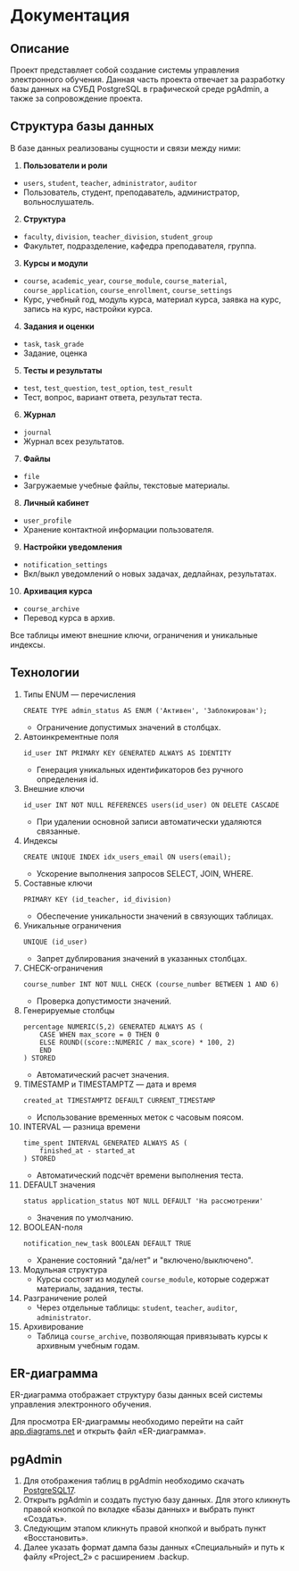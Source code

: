 # Документация

## Описание
Проект представляет собой создание системы управления электронного обучения. Данная часть проекта отвечает за разработку базы данных на СУБД PostgreSQL в графической среде pgAdmin, а также за сопровождение проекта.

## Структура базы данных
В базе данных реализованы сущности и связи между ними:
1. **Пользователи и роли**
- `users`, `student`, `teacher`, `administrator`, `auditor`
- Пользователь, студент, преподаватель, администратор, вольнослушатель.
2. **Структура**
- `faculty`, `division`, `teacher_division`, `student_group`
- Факультет, подразделение, кафедра преподавателя, группа.
3. **Курсы и модули**
- `course`, `academic_year`, `course_module`, `course_material`, `course_application`, `course_enrollment`, `course_settings`
- Курс, учебный год, модуль курса, материал курса, заявка на курс, запись на курс, настройки курса.
4. **Задания и оценки**
- `task`, `task_grade`
- Задание, оценка
5. **Тесты и результаты**
- `test`, `test_question`, `test_option`, `test_result`
- Тест, вопрос, вариант ответа, результат теста.
6. **Журнал**
- `journal`
- Журнал всех результатов.
7. **Файлы**
- `file`
- Загружаемые учебные файлы, текстовые материалы.
8. **Личный кабинет**
- `user_profile`
- Хранение контактной информации пользователя.
9. **Настройки уведомления**
- `notification_settings`
- Вкл/выкл уведомлений о новых задачах, дедлайнах, результатах.
10. **Архивация курса**
- `course_archive`
- Перевод курса в архив.

Все таблицы имеют внешние ключи, ограничения и уникальные индексы.

## Технологии
1. Типы ENUM — перечисления
   ```
   CREATE TYPE admin_status AS ENUM ('Активен', 'Заблокирован');
   ```
   - Ограничение допустимых значений в столбцах.
3. Автоинкрементные поля
   ```
   id_user INT PRIMARY KEY GENERATED ALWAYS AS IDENTITY
   ```
   - Генерация уникальных идентификаторов без ручного определения id.
4. Внешние ключи
   ```
   id_user INT NOT NULL REFERENCES users(id_user) ON DELETE CASCADE
   ```
   - При удалении основной записи автоматически удаляются связанные.
5. Индексы
   ```
   CREATE UNIQUE INDEX idx_users_email ON users(email);
   ```
   - Ускорение выполнения запросов SELECT, JOIN, WHERE.
6. Составные ключи
    ```
    PRIMARY KEY (id_teacher, id_division)
    ```
    - Обеспечение уникальности значений в связующих таблицах.
7. Уникальные ограничения
    ```
    UNIQUE (id_user)
    ```
    - Запрет дублирования значений в указанных столбцах.
8. CHECK-ограничения
    ```
    course_number INT NOT NULL CHECK (course_number BETWEEN 1 AND 6)
    ```
    - Проверка допустимости значений.
9. Генерируемые столбцы
    ```
    percentage NUMERIC(5,2) GENERATED ALWAYS AS (
        CASE WHEN max_score = 0 THEN 0 
        ELSE ROUND((score::NUMERIC / max_score) * 100, 2) 
        END
    ) STORED
    ```
    - Автоматический расчет значения.
10. TIMESTAMP и TIMESTAMPTZ — дата и время
    ```
    created_at TIMESTAMPTZ DEFAULT CURRENT_TIMESTAMP
    ```
    - Использование временных меток с часовым поясом.
11. INTERVAL — разница времени
    ```
    time_spent INTERVAL GENERATED ALWAYS AS (
        finished_at - started_at
    ) STORED
    ```
    - Автоматический подсчёт времени выполнения теста.
12. DEFAULT значения
    ```
    status application_status NOT NULL DEFAULT 'На рассмотрении'
    ```
    - Значения по умолчанию.
13. BOOLEAN-поля
    ```
    notification_new_task BOOLEAN DEFAULT TRUE
    ```
    - Хранение состояний "да/нет" и "включено/выключено".
14. Модульная структура
    - Курсы состоят из модулей `course_module`, которые содержат материалы, задания, тесты.
15. Разграничение ролей
    - Через отдельные таблицы: `student`, `teacher`, `auditor`, `administrator`.
16. Архивирование
    - Таблица `course_archive`, позволяющая привязывать курсы к архивным учебным годам.

## ER-диаграмма
ER-диаграмма отображает структуру базы данных всей системы управления электронного обучения.

Для просмотра ER-диаграммы необходимо перейти на сайт [app.diagrams.net](https://app.diagrams.net/) и открыть файл «ER-диаграмма».

## pgAdmin
1. Для отображения таблиц в pgAdmin необходимо скачать [PostgreSQL17](https://www.postgresql.org/download/windows/).
2. Открыть pgAdmin и создать пустую базу данных. Для этого кликнуть правой кнопкой по вкладке «Базы данных» и выбрать пункт «Создать».
3. Следующим этапом кликнуть правой кнопкой и выбрать пункт «Восстановить».
4. Далее указать формат дампа базы данных «Специальный» и путь к файлу «Project_2» с расширением .backup.
